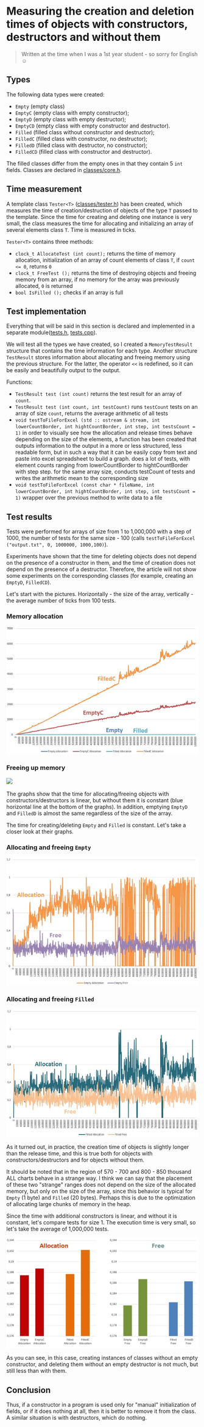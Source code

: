 # Measuring the creation and deletion times of objects with constructors, destructors and without them
> Written at the time when I was a 1st year student - so sorry for English ☺️

## Types
The following data types were created:

* `Empty` (empty class)
* `EmptyC` (empty class with empty constructor);
* `EmptyD` (empty class with empty destructor);
* `EmptyCD` (empty class with empty constructor and destructor).
* `Filled` (filled class without constructor and destructor);
* `FilledC` (filled class with constructor, no destructor);
* `FilledD` (filled class with destructor, no constructor);
* `FilledCD` (filled class with constructor and destructor).

The filled classes differ from the empty ones in that they contain 5 `int` fields. Classes are declared in [classes/core.h](classes/core.h).

## Time measurement
A template class `Tester<T>` ([classes/tester.h](classes/tester.h)) has been created, which measures the time of creation/destruction of objects of the type `T` passed to the template. Since the time for creating and deleting one instance is very small, the class measures the time for allocating and initializing an array of several elements class `T`. Time is measured in ticks.

`Tester<T>` contains three methods:

* `clock_t AllocateTest (int count);` returns the time of memory allocation, initialization of an array of count elements of class `T`, if `count <= 0`, returns `0`
* `clock_t FreeTest ();` returns the time of destroying objects and freeing memory from an array, if no memory for the array was previously allocated, `0` is returned
* `bool IsFilled ();` checks if an array is full

## Test implementation
Everything that will be said in this section is declared and implemented in a separate module([tests.h](tests.h), [tests.cpp](tests.cpp)).

We will test all the types we have created, so I created a `MemoryTestResult` structure that contains the time information for each type. Another structure `TestResult` stores information about allocating and freeing memory using the previous structure. For the latter, the operator `<<` is redefined, so it can be easily and beautifully output to the output.

Functions:

* `TestResult test (int count)` returns the test result for an array of `count`.
* `TestResult test (int count, int testCount)` runs `testCount` tests on an array of size `count`, returns the average arithmetic of all tests
* `void testToFileForExcel (std :: ostream & stream, int lowerCountBorder, int hightCountBorder, int step, int testsCount = 1)` in order to visually see how the allocation and release times behave depending on the size of the elements, a function has been created that outputs information to the output in a more or less structured, less readable form, but in such a way that it can be easily copy from text and paste into excel spreadsheet to build a graph. does a lot of tests, with element counts ranging from lowerCountBorder to hightCountBorder with step step. for the same array size, conducts testCount of tests and writes the arithmetic mean to the corresponding size
* `void testToFileForExcel (const char * fileName, int lowerCountBorder, int hightCountBorder, int step, int testsCount = 1)` wrapper over the previous method to write data to a file

## Test results
Tests were performed for arrays of size from 1 to 1,000,000 with a step of 1000, the number of tests for the same size - 100 (calls `testToFileForExcel ("output.txt", 0, 1000000, 1000,100)`).

Experiments have shown that the time for deleting objects does not depend on the presence of a constructor in them, and the time of creation does not depend on the presence of a destructor. Therefore, the article will not show some experiments on the corresponding classes (for example, creating an `EmptyD`, `FilledCD`).

Let's start with the pictures. Horizontally - the size of the array, vertically - the average number of ticks from 100 tests.

### Memory allocation
![](images/allocating.png)

### Freeing up memory
![](images/freeing.png)

The graphs show that the time for allocating/freeing objects with constructors/destructors is linear, but without them it is constant (blue horizontal line at the bottom of the graphs). In addition, emptying `EmptyD` and `FilledD` is almost the same regardless of the size of the array.

The time for creating/deleting `Empty` and `Filled` is constant. Let's take a closer look at their graphs.

### Allocating and freeing `Empty`
![](images/empty.png)

### Allocating and freeing `Filled`
![](images/filled.png)

As it turned out, in practice, the creation time of objects is slightly longer than the release time, and this is true both for objects with constructors/destructors and for objects without them.

It should be noted that in the region of 570 - 700 and 800 - 850 thousand ALL charts behave in a strange way. I think we can say that the placement of these two "strange" ranges does not depend on the size of the allocated memory, but only on the size of the array, since this behavior is typical for `Empty` (1 byte) and `Filled` (20 bytes). Perhaps this is due to the optimization of allocating large chunks of memory in the heap.

Since the time with additional constructors is linear, and without it is constant, let's compare tests for size 1. The execution time is very small, so let's take the average of 1,000,000 tests.

![](images/comparison.png)

As you can see, in this case, creating instances of classes without an empty constructor, and deleting them without an empty destructor is not much, but still less than with them.

## Conclusion
Thus, if a constructor in a program is used only for "manual" initialization of fields, or if it does nothing at all, then it is better to remove it from the class. A similar situation is with destructors, which do nothing.
